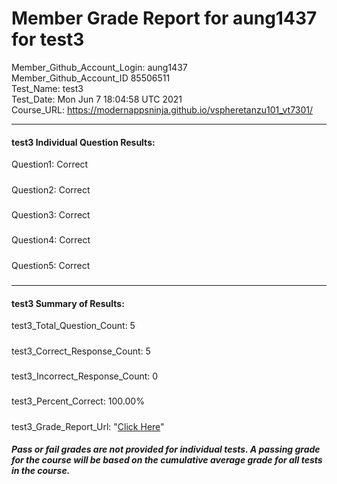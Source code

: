 # Member Grade Report for aung1437 for test3  
   
Member_Github_Account_Login: aung1437  
Member_Github_Account_ID 85506511  
Test_Name: test3  
Test_Date: Mon Jun  7 18:04:58 UTC 2021  
Course_URL: https://modernappsninja.github.io/vspheretanzu101_vt7301/  
   
---  
#### test3 Individual Question Results:  
Question1: Correct  
#####  
Question2: Correct  
#####  
Question3: Correct  
#####  
Question4: Correct  
#####  
Question5: Correct  
#####  
---  
#### test3 Summary of Results:  
test3_Total_Question_Count: 5  
#####  
test3_Correct_Response_Count: 5  
#####  
test3_Incorrect_Response_Count: 0  
#####  
test3_Percent_Correct: 100.00%  
#####  
test3_Grade_Report_Url: "[Click Here](https://github.com/modernappsninjas/aung1437/blob/main/static/userdata/courses/vspheretanzu101_vt7301/grade_report.pr719.test3.md)"
##### Pass or fail grades are not provided for individual tests. A passing grade for the course will be based on the cumulative average grade for all tests in the course.  
